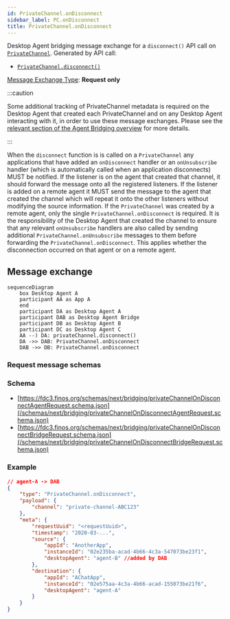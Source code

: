 ```yaml
---
id: PrivateChannel.onDisconnect
sidebar_label: PC.onDisconnect
title: PrivateChannel.onDisconnect
---
```


Desktop Agent bridging message exchange for a `disconnect()` API call on  [`PrivateChannel`](../../api/ref/PrivateChannel). Generated by API call:

- [`PrivateChannel.disconnect()`](../../api/ref/PrivateChannel#disconnect)

[Message Exchange Type](../spec#individual-message-exchanges): **Request only**

:::caution

Some additional tracking of PrivateChannel metadata is required on the Desktop Agent that created each PrivateChannel and on any Desktop Agent interacting with it, in order to use these message exchanges. Please see the [relevant section of the Agent Bridging overview](../spec#privatechannels) for more details.

:::

When the `disconnect` function is is called on a `PrivateChannel` any applications that have added an `onDisconnect` handler or an `onUnsubscribe` handler (which is automatically called when an application disconnects) MUST be notified. If the listener is on the agent that created that channel, it should forward the message onto all the registered listeners. If the listener is added on a remote agent it MUST send the message to the agent that created the channel which will repeat it onto the other listeners without modifying the source information. If the `PrivateChannel` was created by a remote agent, only the single `PrivateChannel.onDisconnect` is required. It is the responsibility of the Desktop Agent that created the channel to ensure that any relevant `onUnsubscribe` handlers are also called by sending additional `PrivateChannel.onUnsubscribe` messages to them before forwarding the `PrivateChannel.onDisconnect`. This applies whether the disconnection occurred on that agent or on a remote agent.

## Message exchange

```mermaid
sequenceDiagram
    box Desktop Agent A
    participant AA as App A
    end
    participant DA as Desktop Agent A
    participant DAB as Desktop Agent Bridge
    participant DB as Desktop Agent B
    participant DC as Desktop Agent C
    AA --) DA: privateChannel.disconnect()
    DA ->> DAB: PrivateChannel.onDisconnect
    DAB ->> DB: PrivateChannel.onDisconnect
```

### Request message schemas

### Schema

- [https://fdc3.finos.org/schemas/next/bridging/privateChannelOnDisconnectAgentRequest.schema.json](/schemas/next/bridging/privateChannelOnDisconnectAgentRequest.schema.json)
- [https://fdc3.finos.org/schemas/next/bridging/privateChannelOnDisconnectBridgeRequest.schema.json](/schemas/next/bridging/privateChannelOnDisconnectBridgeRequest.schema.json)

### Example

```json
// agent-A -> DAB
{
    "type": "PrivateChannel.onDisconnect",
    "payload": {
        "channel": "private-channel-ABC123"
    },
    "meta": {
        "requestUuid": "<requestUuid>",
        "timestamp": "2020-03-...",
        "source": {
            "appId": "AnotherApp",
            "instanceId": "02e235ba-acad-4b66-4c3a-547073be23f1",
            "desktopAgent": "agent-B" //added by DAB
        },
        "destination": {
            "appId": "AChatApp",
            "instanceId": "02e575aa-4c3a-4b66-acad-155073be21f6",
            "desktopAgent": "agent-A"
        }
    }
}
```
